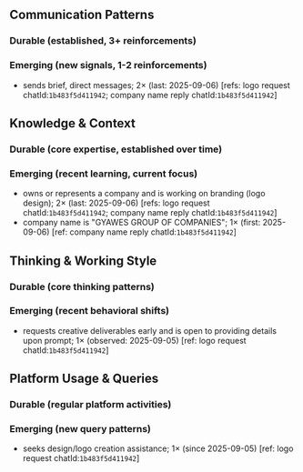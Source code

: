 ## Communication Patterns
### Durable (established, 3+ reinforcements)

### Emerging (new signals, 1-2 reinforcements)
- sends brief, direct messages; 2× (last: 2025-09-06) [refs: logo request chatId:`1b483f5d411942`; company name reply chatId:`1b483f5d411942`]

## Knowledge & Context
### Durable (core expertise, established over time)

### Emerging (recent learning, current focus)
- owns or represents a company and is working on branding (logo design); 2× (last: 2025-09-06) [refs: logo request chatId:`1b483f5d411942`; company name reply chatId:`1b483f5d411942`]
- company name is "GYAWES GROUP OF COMPANIES"; 1× (first: 2025-09-06) [ref: company name reply chatId:`1b483f5d411942`]

## Thinking & Working Style
### Durable (core thinking patterns)

### Emerging (recent behavioral shifts)
- requests creative deliverables early and is open to providing details upon prompt; 1× (observed: 2025-09-05) [ref: logo request chatId:`1b483f5d411942`]

## Platform Usage & Queries
### Durable (regular platform activities)

### Emerging (new query patterns)
- seeks design/logo creation assistance; 1× (since 2025-09-05) [ref: logo request chatId:`1b483f5d411942`]